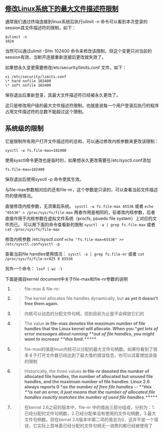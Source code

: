 ## [修改Linux系统下的最大文件描述符限制](https://www.cnblogs.com/crzqj/p/7528500.html)

通常我们通过终端连接到linux系统后执行ulimit -n 命令可以看到本次登录的session其文件描述符的限制，如下：

```shell
$ulimit -n
1024
```

当然可以通过ulimit -SHn 102400 命令来修改该限制，但这个变更只对当前的session有效，当断开连接重新连接后更改就失效了。

如果想永久变更需要修改/etc/security/limits.conf 文件，如下：

```shell
vi /etc/security/limits.conf
\* hard nofile 102400
\* soft nofile 102400
```

保存退出后重新登录，其最大文件描述符已经被永久更改了。

这只是修改用户级的最大文件描述符限制，也就是说每一个用户登录后执行的程序占用文件描述符的总数不能超过这个限制。

## 系统级的限制

它是限制所有用户打开文件描述符的总和，可以通过修改内核参数来更改该限制：

```shell
sysctl -w fs.file-max=102400
```

使用sysctl命令更改也是临时的，如果想永久更改需要在/etc/sysctl.conf添加

```shell
fs.file-max=102400
```

保存退出后使用sysctl -p 命令使其生效。

与file-max参数相对应的还有file-nr，这个参数是只读的，可以查看当前文件描述符的使用情况。

直接修改内核参数，无须重启系统。
`sysctl -w fs.file-max 65536`
或者
`echo "65536" > /proc/sys/fs/file-max`
两者作用是相同的，前者改内核参数，后者直接作用于内核参数在虚拟文件系统（procfs, psuedo file system）上对应的文件而已。
可以用下面的命令查看新的限制
`sysctl -a | grep fs.file-max`
或者
`cat /proc/sys/fs/file-max`

修改内核参数
/etc/sysctl.conf
`echo "fs.file-max=65536" >> /etc/sysctl.confsysctl -p`

查看当前file handles使用情况：
`sysctl -a | grep fs.file-nr`
或者
`cat /proc/sys/fs/file-nr825 0 65536`

另外一个命令：
`lsof | wc -l`

 

下面是摘自kernel document中关于file-max和file-nr参数的说明

1. > file-max & file-nr: 

2. > The kernel allocates file handles dynamically, but **as yet it doesn't free them again.** 

3. > 内核可以动态的分配文件句柄，但到目前为止是不会释放它们的 

4. > The value **in file-max denotes the maximum number of file handles that the Linux kernel will allocate. When you \**get lots of error messages about running \*\*out of file handles, you might want to increase \*\*this limit.\*\*\*\*\**** 

5. > file-max的值是linux内核可以分配的最大文件句柄数。如果你看到了很多关于打开文件数已经达到了最大值的错误信息，你可以试着增加该值的限制 

6. > Historically, the three values **in file-nr denoted the number of allocated file handles, the number of allocated but unused file handles, and the maximum number of file handles. Linux 2.6 always reports 0 \**as the number of free file handles -- \*\*this \*\*is not an error, it just means that the number of allocated file handles exactly matches the number of used file handles.\*\*\*\*\**** 

7. > 在kernel 2.6之前的版本中，file-nr 中的值由三部分组成，分别为：1.已经分配的文件句柄数，2.已经分配单没有使用的文件句柄数，3.最大文件句柄数。但在kernel 2.6版本中第二项的值总为0，这并不是一个错误，它实际上意味着已经分配的文件句柄无一浪费的都已经被使用了 